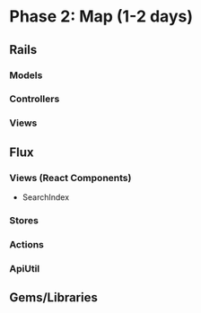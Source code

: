 # Phase 2: Map (1-2 days)
## Rails
### Models

### Controllers

### Views

## Flux
### Views (React Components)
* SearchIndex

### Stores

### Actions


### ApiUtil


## Gems/Libraries
